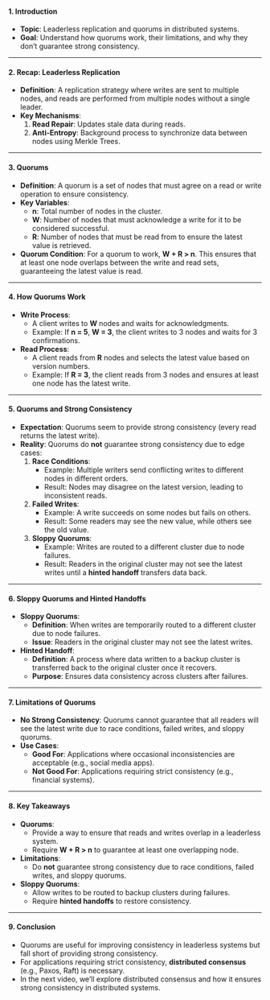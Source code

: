 
#### **1. Introduction**
- **Topic**: Leaderless replication and quorums in distributed systems.
- **Goal**: Understand how quorums work, their limitations, and why they don’t guarantee strong consistency.

---

#### **2. Recap: Leaderless Replication**
- **Definition**: A replication strategy where writes are sent to multiple nodes, and reads are performed from multiple nodes without a single leader.
- **Key Mechanisms**:
  1. **Read Repair**: Updates stale data during reads.
  2. **Anti-Entropy**: Background process to synchronize data between nodes using Merkle Trees.

---

#### **3. Quorums**
- **Definition**: A quorum is a set of nodes that must agree on a read or write operation to ensure consistency.
- **Key Variables**:
  - **n**: Total number of nodes in the cluster.
  - **W**: Number of nodes that must acknowledge a write for it to be considered successful.
  - **R**: Number of nodes that must be read from to ensure the latest value is retrieved.
- **Quorum Condition**: For a quorum to work, **W + R > n**. This ensures that at least one node overlaps between the write and read sets, guaranteeing the latest value is read.

---

#### **4. How Quorums Work**
- **Write Process**:
  - A client writes to **W** nodes and waits for acknowledgments.
  - Example: If **n = 5**, **W = 3**, the client writes to 3 nodes and waits for 3 confirmations.
- **Read Process**:
  - A client reads from **R** nodes and selects the latest value based on version numbers.
  - Example: If **R = 3**, the client reads from 3 nodes and ensures at least one node has the latest write.

---

#### **5. Quorums and Strong Consistency**
- **Expectation**: Quorums seem to provide strong consistency (every read returns the latest write).
- **Reality**: Quorums do **not** guarantee strong consistency due to edge cases:
  1. **Race Conditions**:
     - Example: Multiple writers send conflicting writes to different nodes in different orders.
     - Result: Nodes may disagree on the latest version, leading to inconsistent reads.
  2. **Failed Writes**:
     - Example: A write succeeds on some nodes but fails on others.
     - Result: Some readers may see the new value, while others see the old value.
  3. **Sloppy Quorums**:
     - Example: Writes are routed to a different cluster due to node failures.
     - Result: Readers in the original cluster may not see the latest writes until a **hinted handoff** transfers data back.

---

#### **6. Sloppy Quorums and Hinted Handoffs**
- **Sloppy Quorums**:
  - **Definition**: When writes are temporarily routed to a different cluster due to node failures.
  - **Issue**: Readers in the original cluster may not see the latest writes.
- **Hinted Handoff**:
  - **Definition**: A process where data written to a backup cluster is transferred back to the original cluster once it recovers.
  - **Purpose**: Ensures data consistency across clusters after failures.

---

#### **7. Limitations of Quorums**
- **No Strong Consistency**: Quorums cannot guarantee that all readers will see the latest write due to race conditions, failed writes, and sloppy quorums.
- **Use Cases**:
  - **Good For**: Applications where occasional inconsistencies are acceptable (e.g., social media apps).
  - **Not Good For**: Applications requiring strict consistency (e.g., financial systems).

---

#### **8. Key Takeaways**
- **Quorums**:
  - Provide a way to ensure that reads and writes overlap in a leaderless system.
  - Require **W + R > n** to guarantee at least one overlapping node.
- **Limitations**:
  - Do **not** guarantee strong consistency due to race conditions, failed writes, and sloppy quorums.
- **Sloppy Quorums**:
  - Allow writes to be routed to backup clusters during failures.
  - Require **hinted handoffs** to restore consistency.

---

#### **9. Conclusion**
- Quorums are useful for improving consistency in leaderless systems but fall short of providing strong consistency.
- For applications requiring strict consistency, **distributed consensus** (e.g., Paxos, Raft) is necessary.
- In the next video, we’ll explore distributed consensus and how it ensures strong consistency in distributed systems.

